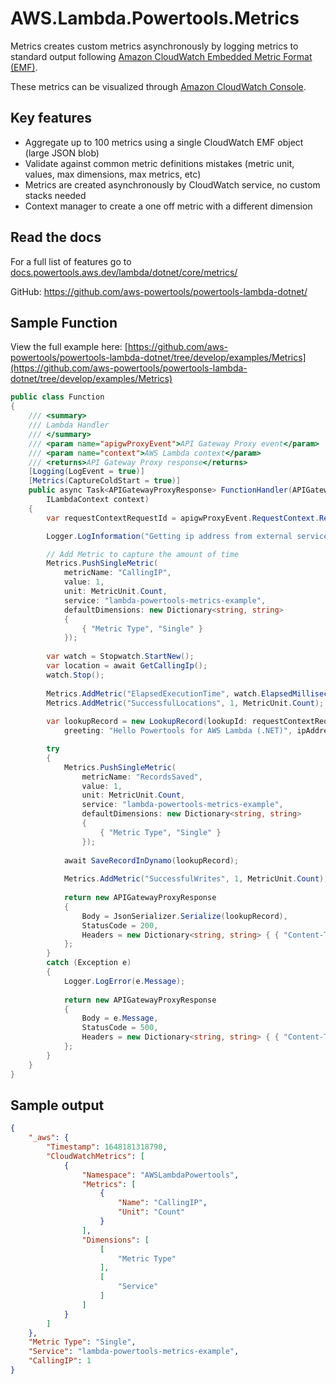 # AWS.Lambda.Powertools.Metrics

Metrics creates custom metrics asynchronously by logging metrics to standard output following [Amazon CloudWatch Embedded Metric Format (EMF)](https://docs.aws.amazon.com/AmazonCloudWatch/latest/monitoring/CloudWatch_Embedded_Metric_Format.html).

These metrics can be visualized through [Amazon CloudWatch Console](https://aws.amazon.com/cloudwatch/).

## Key features

* Aggregate up to 100 metrics using a single CloudWatch EMF object (large JSON blob)
* Validate against common metric definitions mistakes (metric unit, values, max dimensions, max metrics, etc)
* Metrics are created asynchronously by CloudWatch service, no custom stacks needed
* Context manager to create a one off metric with a different dimension

## Read the docs

For a full list of features go to [docs.powertools.aws.dev/lambda/dotnet/core/metrics/](https://docs.powertools.aws.dev/lambda/dotnet/core/metrics/)

GitHub: https://github.com/aws-powertools/powertools-lambda-dotnet/

## Sample Function

View the full example here: [https://github.com/aws-powertools/powertools-lambda-dotnet/tree/develop/examples/Metrics](https://github.com/aws-powertools/powertools-lambda-dotnet/tree/develop/examples/Metrics)

```csharp
public class Function
{
    /// <summary>
    /// Lambda Handler
    /// </summary>
    /// <param name="apigwProxyEvent">API Gateway Proxy event</param>
    /// <param name="context">AWS Lambda context</param>
    /// <returns>API Gateway Proxy response</returns>
    [Logging(LogEvent = true)]
    [Metrics(CaptureColdStart = true)]
    public async Task<APIGatewayProxyResponse> FunctionHandler(APIGatewayProxyRequest apigwProxyEvent,
        ILambdaContext context)
    {
        var requestContextRequestId = apigwProxyEvent.RequestContext.RequestId;

        Logger.LogInformation("Getting ip address from external service");

        // Add Metric to capture the amount of time 
        Metrics.PushSingleMetric(
            metricName: "CallingIP",
            value: 1,
            unit: MetricUnit.Count,
            service: "lambda-powertools-metrics-example",
            defaultDimensions: new Dictionary<string, string>
            {
                { "Metric Type", "Single" }
            });
        
        var watch = Stopwatch.StartNew();
        var location = await GetCallingIp();
        watch.Stop();
        
        Metrics.AddMetric("ElapsedExecutionTime", watch.ElapsedMilliseconds, MetricUnit.Milliseconds);
        Metrics.AddMetric("SuccessfulLocations", 1, MetricUnit.Count);
        
        var lookupRecord = new LookupRecord(lookupId: requestContextRequestId,
            greeting: "Hello Powertools for AWS Lambda (.NET)", ipAddress: location);

        try
        {
            Metrics.PushSingleMetric(
                metricName: "RecordsSaved",
                value: 1,
                unit: MetricUnit.Count,
                service: "lambda-powertools-metrics-example",
                defaultDimensions: new Dictionary<string, string>
                {
                    { "Metric Type", "Single" }
                });
            
            await SaveRecordInDynamo(lookupRecord);
            
            Metrics.AddMetric("SuccessfulWrites", 1, MetricUnit.Count);
            
            return new APIGatewayProxyResponse
            {
                Body = JsonSerializer.Serialize(lookupRecord),
                StatusCode = 200,
                Headers = new Dictionary<string, string> { { "Content-Type", "application/json" } }
            };
        }
        catch (Exception e)
        {
            Logger.LogError(e.Message);
            
            return new APIGatewayProxyResponse
            {
                Body = e.Message,
                StatusCode = 500,
                Headers = new Dictionary<string, string> { { "Content-Type", "application/json" } }
            };
        }
    }
}
```

## Sample output

```json
{
    "_aws": {
        "Timestamp": 1648181318790,
        "CloudWatchMetrics": [
            {
                "Namespace": "AWSLambdaPowertools",
                "Metrics": [
                    {
                        "Name": "CallingIP",
                        "Unit": "Count"
                    }
                ],
                "Dimensions": [
                    [
                        "Metric Type"
                    ],
                    [
                        "Service"
                    ]
                ]
            }
        ]
    },
    "Metric Type": "Single",
    "Service": "lambda-powertools-metrics-example",
    "CallingIP": 1
}
```
